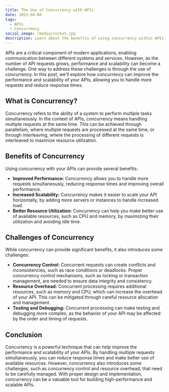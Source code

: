 ```yaml
---
title: The Use of Concurrency with APIs
date: 2023-04-08
tags:
  - APIs
  - Concurrency
social_image: /media/rocket.jpg
description: Learn about the benefits of using concurrency within APIs.
---
```


APIs are a critical component of modern applications, enabling communication between different systems and services. However, as the number of API requests grows, performance and scalability can become a challenge. One way to address these challenges is through the use of concurrency. In this post, we'll explore how concurrency can improve the performance and scalability of your APIs, allowing you to handle more requests and reduce response times.

## What is Concurrency?

Concurrency refers to the ability of a system to perform multiple tasks simultaneously. In the context of APIs, concurrency means handling multiple requests at the same time. This can be achieved through parallelism, where multiple requests are processed at the same time, or through interleaving, where the processing of different requests is interleaved to maximize resource utilization.

## Benefits of Concurrency

Using concurrency with your APIs can provide several benefits:

- **Improved Performance:** Concurrency allows you to handle more requests simultaneously, reducing response times and improving overall performance.
- **Increased Scalability:** Concurrency makes it easier to scale your API horizontally, by adding more servers or instances to handle increased load.
- **Better Resource Utilization:** Concurrency can help you make better use of available resources, such as CPU and memory, by maximizing their utilization and avoiding idle time.

## Challenges of Concurrency

While concurrency can provide significant benefits, it also introduces some challenges:

- **Concurrency Control:** Concurrent requests can create conflicts and inconsistencies, such as race conditions or deadlocks. Proper concurrency control mechanisms, such as locking or transaction management, are needed to ensure data integrity and consistency.
- **Resource Overhead:** Concurrent processing requires additional resources, such as memory and CPU, which can increase the overhead of your API. This can be mitigated through careful resource allocation and management.
- **Testing and Debugging:** Concurrent processing can make testing and debugging more complex, as the behavior of your API may be affected by the order and timing of requests.

## Conclusion

Concurrency is a powerful technique that can help improve the performance and scalability of your APIs. By handling multiple requests simultaneously, you can reduce response times and make better use of available resources. However, concurrency also introduces some challenges, such as concurrency control and resource overhead, that need to be carefully managed. With proper design and implementation, concurrency can be a valuable tool for building high-performance and scalable APIs.
